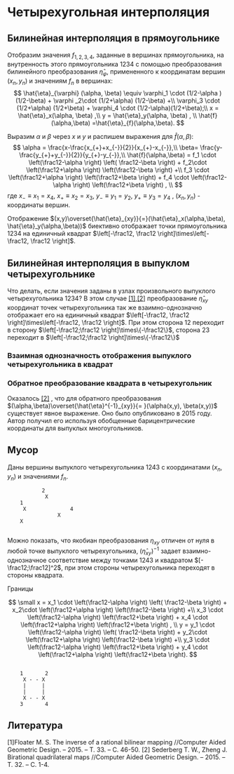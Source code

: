 # Четырехугольная интерполяция

## Билинейная интерполяция в прямоугольнике
Отобразим значения $f_{1,2,3,4}$, заданные  в вершинах прямоугольника, на внутренность этого прямоугольника $1234$ с помощью преобразования билинейного преобразования $\hat{\eta}_{\varphi}$, примененного к координатам вершин $(x_n,y_n)$ и значениям $f_n$  в вершинах:
$$
\hat{\eta}_{\varphi} (\alpha, \beta) \equiv
  \varphi_1 \cdot (1/2-\alpha )  (1/2-\beta) +  \varphi _2\cdot (1/2+\alpha) (1/2-\beta)  +\\
  \varphi_3  \cdot (1/2+\alpha) (1/2+\beta)  + \varphi_4 \cdot  (1/2-\alpha)(1/2+\beta);\\
x = \hat{\eta}_x(\alpha, \beta) ,\\
y = \hat{\eta}_y(\alpha, \beta) , \\
\hat{f}(\alpha,\beta) =\hat{\eta}_{f}(\alpha,\beta).
$$

Выразим $\alpha$ и $\beta$ через $x$ и $y$ и распишем выражения для $\hat{f}(\alpha,\beta)$:
$$
\alpha = \frac{x-\frac{x_{+}+x_{-}}{2}}{x_{+}-x_{-}},\\
\beta= \frac{y-\frac{y_{+}+y_{-}}{2}}{y_{+}-y_{-}},\\
\hat{f}(\alpha,\beta) = 
   f_1 \cdot \left(\frac12-\alpha \right)  \left( \frac12-\beta \right) +
   f_2\cdot \left(\frac12+\alpha \right)   \left(\frac12-\beta \right)  +\\
   f_3  \cdot \left(\frac12+\alpha \right)  \left(\frac12+\beta \right)  + 
   f_4 \cdot  \left(\frac12-\alpha \right) \left(\frac12+\beta \right) , \\
$$
где $x_{-}\equiv x_1= x_4$, $x_{+} \equiv x_2=x_3$,  $y_{-} \equiv y_1=y_2$,  $y_{+} \equiv y_3=y_4$ ,  $(x_n,y_n)$ - координаты вершин.

Отображение $(x,y)\overset{\hat{\eta}_{xy}}{=}(\hat{\eta}_x(\alpha,\beta), \hat{\eta}_y(\alpha,\beta))$ биективно отображает точки прямоугольника 1234 на единичный квадрат $\left[-\frac12, \frac12 \right]\times\left[-\frac12, \frac12 \right]$.

## Билинейная интерполяция в выпуклом четырехугольнике
Что делать, если значения заданы в узлах произвольного  выпуклого четырехугольника $1234$? В этом случае [[1]](#1),[[2]](#2) преобразование $\hat{\eta}_{xy}$ координат точек четырехугольника так же взаимно-однозначно отображает его на единичный квадрат $\left[-\frac12, \frac12 \right]\times\left[-\frac12, \frac12 \right]$. При этом сторона $12$ переходит в сторону $\left[-\frac12;\frac12 \right]\times\{-\frac12\}$, сторона $23$ переходит в $\left[-\frac12;\frac12 \right]\times\{-\frac12\}$

### Взаимная однозначность отображения выпуклого четырехугольника в квадрат


### Обратное преобразование квадрата в четырехугольник
Оказалось [[2]](#2) , что для обратного преобразования $(\alpha,\beta)\overset{\hat{\eta}^{-1}_{xy}}{= }(\alpha(x,y), \beta(x,y))$ существует явное выражение. Оно было опубликовано в 2015 году. Автор получил его используя обобщенные барицентрические координаты для выпуклых многоугольников.



## Мусор
Даны  вершины выпуклого четырехугольника $1243$  с координатами $(x_n,y_n)$ и значениями $f_n$. 

```ascii
           2
            X                                
    1 
     X              4
                X
    X
   
```



Можно показать, что якобиан преобразования $\eta_{xy}$ отличен от нуля в любой точке выпуклого четырехугольника,   $(\hat{\eta}_{xy})^{-1}$ задает взаимно-однозначное соответствие между точками  $1243$ и квадратом $[-\frac12;\frac12]^2$, при этом стороны четырехугольника переходят в стороны квадрата.


Границы


$$ 
\small
x = 
   x_1 \cdot \left(\frac12-\alpha \right)  \left( \frac12-\beta \right) +
   x_2\cdot \left(\frac12+\alpha \right)   \left(\frac12-\beta \right)  +\\
   x_3  \cdot \left(\frac12-\alpha \right)  \left(\frac12+\beta \right)  + 
   x_4 \cdot  \left(\frac12+\alpha \right) \left(\frac12+\beta \right) , \\
 y = 
   y_1 \cdot \left(\frac12-\alpha \right)  \left( \frac12-\beta \right) +
   y_2\cdot \left(\frac12+\alpha \right)   \left(\frac12-\beta \right)  +\\ 
   y_3  \cdot \left(\frac12-\alpha \right)  \left(\frac12+\beta \right)  + 
   y_4 \cdot  \left(\frac12+\alpha \right) \left(\frac12+\beta \right).
$$


```ascii

    1       2
     X - - X
     |     |
     |     |
     X - - X
    3       4
   ```


## Литература
<a id="1">[1]</a>Floater M. S. The inverse of a rational bilinear mapping //Computer Aided Geometric Design. – 2015. – Т. 33. – С. 46-50.
<a id="2">[2]</a> Sederberg T. W., Zheng J. Birational quadrilateral maps //Computer Aided Geometric Design. – 2015. – Т. 32. – С. 1-4.


<!--stackedit_data:
eyJoaXN0b3J5IjpbMjkwODAzNzY1LDExNTQ3NTkwNDIsLTE4MT
QwNDI2MjQsMjIxNDY3NjA0LDEzOTMyODM0NSwxMzcwMzM4OTc0
LDEyNTM5MjcxMTksMjEwNjgyODU4NSwxMjI3OTk3NDk3LC0xND
E5MjA0NTI0LC0xMDU1NTQ5NDIzLC0xOTI4NzgyMDI4LDcwOTQz
NTE4Niw2MDQ0ODU0OTUsMTQ1OTAxNjIyMCwxOTEwNzEzNTQ3LD
I3ODkwMzc1MSwxNzg1ODM5NzQ5LC0xOTc3MTI1MzQ5LC0xNDc0
NjA0NjkwXX0=
-->